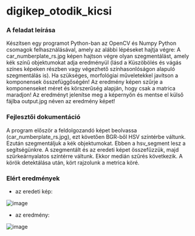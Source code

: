 # digikep_otodik_kicsi

### A feladat leírása
Készítsen egy programot Python-ban az OpenCV és Numpy Python csomagok felhasználásával, amely az alábbi lépéseket hajtja végre: A car_numberplate_rs.jpg képen hajtson végre olyan szegmentálást, amely kék színű objektumokat adja eredményül (lásd a Küszöbölés és vágás színes képeken részben vagy végezhető színhasonlóságon alapuló szegmentálás is). Ha szükséges, morfológiai műveletekkel javítson a komponensek összefüggőségén! Az eredmény képen szűrje a komponenseket méret és körszerűség alapján, hogy csak a matrica maradjon! Az eredményt jelenítse meg a képernyőn és mentse el külső fájlba output.jpg néven az eredmény képet! 

### Fejlesztői dokumentáció
A program először a feldolgozandó képet beolvassa (car_numberplate_rs.jpg), ezt követően BGR-ből HSV színtérbe váltunk. Ezután szegmentáljuk a kék objektumokat. Ebben a hsv_segment lesz a segítségünkre. A szegmentált és az eredeti képet összefűzzük, majd szürkeárnyalatos színtérre váltunk. Ekkor medián szűrés következik. A körök detektálása után, kört rajzolunk a metrica köré.


### Elért eredmények

- az eredeti kép:

![image](https://user-images.githubusercontent.com/71877876/173562822-22a277d3-ba41-4f91-a5cb-eb3768814539.png)

- az eredmény:

![image](https://user-images.githubusercontent.com/71877876/173562799-0555b4ec-e97b-47eb-9f11-f8a4ca0afacd.png)
